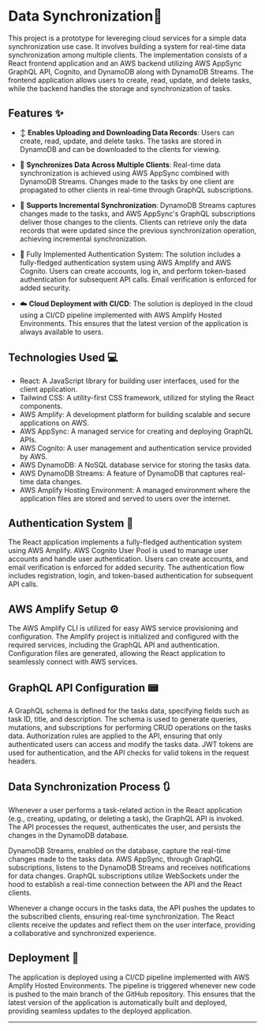 # Data Synchronization:rocket:

This project is a prototype for levereging cloud services for a simple data synchronization use case. It involves building a system for real-time data synchronization among multiple clients. The implementation consists of a React frontend application and an AWS backend utilizing AWS AppSync GraphQL API, Cognito, and DynamoDB along with DynamoDB Streams. The frontend application allows users to create, read, update, and delete tasks, while the backend handles the storage and synchronization of tasks.

## Features :sparkles:

- :arrow_up_down: **Enables Uploading and Downloading Data Records**: Users can create, read, update, and delete tasks. The tasks are stored in DynamoDB and can be downloaded to the clients for viewing.

- :arrows_counterclockwise: **Synchronizes Data Across Multiple Clients**: Real-time data synchronization is achieved using AWS AppSync combined with DynamoDB Streams. Changes made to the tasks by one client are propagated to other clients in real-time through GraphQL subscriptions.

- :repeat: **Supports Incremental Synchronization**: DynamoDB Streams captures changes made to the tasks, and AWS AppSync's GraphQL subscriptions deliver those changes to the clients. Clients can retrieve only the data records that were updated since the previous synchronization operation, achieving incremental synchronization.

- :closed_lock_with_key: Fully Implemented Authentication System: The solution includes a fully-fledged authentication system using AWS Amplify and AWS Cognito. Users can create accounts, log in, and perform token-based authentication for subsequent API calls. Email verification is enforced for added security.

- :cloud: **Cloud Deployment with CI/CD**: The solution is deployed in the cloud using a CI/CD pipeline implemented with AWS Amplify Hosted Environments. This ensures that the latest version of the application is always available to users.

## Technologies Used :computer:

- React: A JavaScript library for building user interfaces, used for the client application.
- Tailwind CSS: A utility-first CSS framework, utilized for styling the React components.
- AWS Amplify: A development platform for building scalable and secure applications on AWS.
- AWS AppSync: A managed service for creating and deploying GraphQL APIs.
- AWS Cognito: A user management and authentication service provided by AWS.
- AWS DynamoDB: A NoSQL database service for storing the tasks data.
- AWS DynamoDB Streams: A feature of DynamoDB that captures real-time data changes.
- AWS Amplify Hosting Environment: A managed environment where the application files are stored and served to users over the internet.

## Authentication System :closed_lock_with_key:

The React application implements a fully-fledged authentication system using AWS Amplify. AWS Cognito User Pool is used to manage user accounts and handle user authentication. Users can create accounts, and email verification is enforced for added security. The authentication flow includes registration, login, and token-based authentication for subsequent API calls.

## AWS Amplify Setup :gear:

The AWS Amplify CLI is utilized for easy AWS service provisioning and configuration. The Amplify project is initialized and configured with the required services, including the GraphQL API and authentication. Configuration files are generated, allowing the React application to seamlessly connect with AWS services.

## GraphQL API Configuration :pager:

A GraphQL schema is defined for the tasks data, specifying fields such as task ID, title, and description. The schema is used to generate queries, mutations, and subscriptions for performing CRUD operations on the tasks data. Authorization rules are applied to the API, ensuring that only authenticated users can access and modify the tasks data. JWT tokens are used for authentication, and the API checks for valid tokens in the request headers.

## Data Synchronization Process :arrows_clockwise:

Whenever a user performs a task-related action in the React application (e.g., creating, updating, or deleting a task), the GraphQL API is invoked. The API processes the request, authenticates the user, and persists the changes in the DynamoDB database.

DynamoDB Streams, enabled on the database, capture the real-time changes made to the tasks data. AWS AppSync, through GraphQL subscriptions, listens to the DynamoDB Streams and receives notifications for data changes. GraphQL subscriptions utilize WebSockets under the hood to establish a real-time connection between the API and the React clients.

Whenever a change occurs in the tasks data, the API pushes the updates to the subscribed clients, ensuring real-time synchronization. The React clients receive the updates and reflect them on the user interface, providing a collaborative and synchronized experience.

## Deployment :rocket:

The application is deployed using a CI/CD pipeline implemented with AWS Amplify Hosted Environments. The pipeline is triggered whenever new code is pushed to the main branch of the GitHub repository. This ensures that the latest version of the application is automatically built and deployed, providing seamless updates to the deployed application.

---
